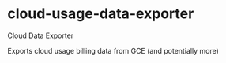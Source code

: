 # cloud-usage-data-exporter
Cloud Data Exporter

Exports cloud usage billing data from GCE (and potentially more)
